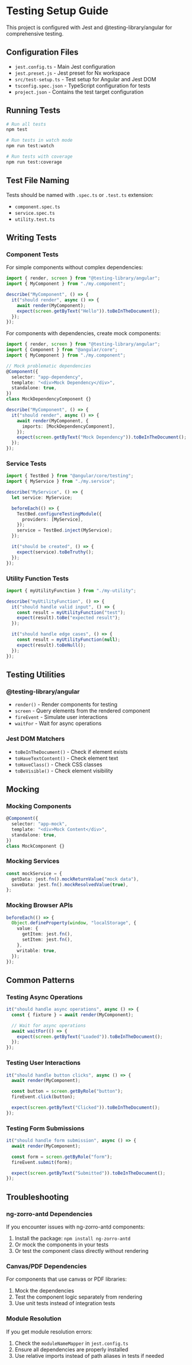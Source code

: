# Testing Setup Guide

This project is configured with Jest and @testing-library/angular for comprehensive testing.

## Configuration Files

- `jest.config.ts` - Main Jest configuration
- `jest.preset.js` - Jest preset for Nx workspace
- `src/test-setup.ts` - Test setup for Angular and Jest DOM
- `tsconfig.spec.json` - TypeScript configuration for tests
- `project.json` - Contains the test target configuration

## Running Tests

```bash
# Run all tests
npm test

# Run tests in watch mode
npm run test:watch

# Run tests with coverage
npm run test:coverage
```

## Test File Naming

Tests should be named with `.spec.ts` or `.test.ts` extension:

- `component.spec.ts`
- `service.spec.ts`
- `utility.test.ts`

## Writing Tests

### Component Tests

For simple components without complex dependencies:

```typescript
import { render, screen } from "@testing-library/angular";
import { MyComponent } from "./my.component";

describe("MyComponent", () => {
  it("should render", async () => {
    await render(MyComponent);
    expect(screen.getByText("Hello")).toBeInTheDocument();
  });
});
```

For components with dependencies, create mock components:

```typescript
import { render, screen } from "@testing-library/angular";
import { Component } from "@angular/core";
import { MyComponent } from "./my.component";

// Mock problematic dependencies
@Component({
  selector: "app-dependency",
  template: "<div>Mock Dependency</div>",
  standalone: true,
})
class MockDependencyComponent {}

describe("MyComponent", () => {
  it("should render", async () => {
    await render(MyComponent, {
      imports: [MockDependencyComponent],
    });
    expect(screen.getByText("Mock Dependency")).toBeInTheDocument();
  });
});
```

### Service Tests

```typescript
import { TestBed } from "@angular/core/testing";
import { MyService } from "./my.service";

describe("MyService", () => {
  let service: MyService;

  beforeEach(() => {
    TestBed.configureTestingModule({
      providers: [MyService],
    });
    service = TestBed.inject(MyService);
  });

  it("should be created", () => {
    expect(service).toBeTruthy();
  });
});
```

### Utility Function Tests

```typescript
import { myUtilityFunction } from "./my-utility";

describe("myUtilityFunction", () => {
  it("should handle valid input", () => {
    const result = myUtilityFunction("test");
    expect(result).toBe("expected result");
  });

  it("should handle edge cases", () => {
    const result = myUtilityFunction(null);
    expect(result).toBeNull();
  });
});
```

## Testing Utilities

### @testing-library/angular

- `render()` - Render components for testing
- `screen` - Query elements from the rendered component
- `fireEvent` - Simulate user interactions
- `waitFor` - Wait for async operations

### Jest DOM Matchers

- `toBeInTheDocument()` - Check if element exists
- `toHaveTextContent()` - Check element text
- `toHaveClass()` - Check CSS classes
- `toBeVisible()` - Check element visibility

## Mocking

### Mocking Components

```typescript
@Component({
  selector: "app-mock",
  template: "<div>Mock Content</div>",
  standalone: true,
})
class MockComponent {}
```

### Mocking Services

```typescript
const mockService = {
  getData: jest.fn().mockReturnValue("mock data"),
  saveData: jest.fn().mockResolvedValue(true),
};
```

### Mocking Browser APIs

```typescript
beforeEach(() => {
  Object.defineProperty(window, "localStorage", {
    value: {
      getItem: jest.fn(),
      setItem: jest.fn(),
    },
    writable: true,
  });
});
```

## Common Patterns

### Testing Async Operations

```typescript
it("should handle async operations", async () => {
  const { fixture } = await render(MyComponent);

  // Wait for async operations
  await waitFor(() => {
    expect(screen.getByText("Loaded")).toBeInTheDocument();
  });
});
```

### Testing User Interactions

```typescript
it("should handle button clicks", async () => {
  await render(MyComponent);

  const button = screen.getByRole("button");
  fireEvent.click(button);

  expect(screen.getByText("Clicked")).toBeInTheDocument();
});
```

### Testing Form Submissions

```typescript
it("should handle form submission", async () => {
  await render(MyComponent);

  const form = screen.getByRole("form");
  fireEvent.submit(form);

  expect(screen.getByText("Submitted")).toBeInTheDocument();
});
```

## Troubleshooting

### ng-zorro-antd Dependencies

If you encounter issues with ng-zorro-antd components:

1. Install the package: `npm install ng-zorro-antd`
2. Or mock the components in your tests
3. Or test the component class directly without rendering

### Canvas/PDF Dependencies

For components that use canvas or PDF libraries:

1. Mock the dependencies
2. Test the component logic separately from rendering
3. Use unit tests instead of integration tests

### Module Resolution

If you get module resolution errors:

1. Check the `moduleNameMapper` in `jest.config.ts`
2. Ensure all dependencies are properly installed
3. Use relative imports instead of path aliases in tests if needed
